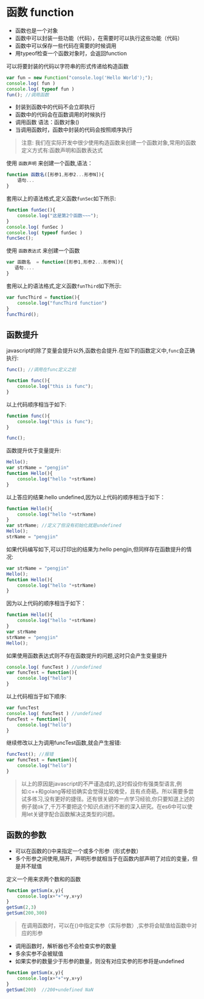 # 函数 function

* 函数也是一个对象
* 函数中可以封装一些功能（代码），在需要时可以执行这些功能（代码）
* 函数中可以保存一些代码在需要的时候调用
* 用typeof检查一个函数对象时，会返回function

可以将要封装的代码以字符串的形式传递给构造函数

```javascript
var fun = new Function("console.log('Hello World');");
console.log( fun )
console.log( typeof fun )
fun(); //调用函数
```

* 封装到函数中的代码不会立即执行
* 函数中的代码会在函数调用的时候执行
* 调用函数 语法：函数对象()
* 当调用函数时，函数中封装的代码会按照顺序执行

> 注意: 我们在实际开发中很少使用构造函数来创建一个函数对象,常用的函数定义方式有:函数声明和函数表达式

使用 `函数声明` 来创建一个函数,语法：

```javascript
function 函数名([形参1,形参2...形参N]){
	语句...
}
```

套用以上的语法格式,定义函数`funSec`如下所示:

```javascript
function funSec(){
	console.log("这是第2个函数~~~");
}
console.log( funSec )
console.log( typeof funSec )
funcSec();
```

使用 `函数表达式` 来创建一个函数

```javascript
var 函数名  = function([形参1,形参2...形参N]){
   语句....
}
```

套用以上的语法格式,定义函数`funThird`如下所示:

```javascript
var funcThird = function(){
	console.log("funcThird function")
}
funcThird();
```

## 函数提升

javascript的除了变量会提升以外,函数也会提升.在如下的函数定义中,`func`会正确执行:

```javascript
func(); //调用在func定义之前

function func(){
	console.log("this is func");
}
```

以上代码顺序相当于如下:

```javascript
function func(){
	console.log("this is func");
}

func(); 
```

函数提升优于变量提升:

```javascript
Hello();
var strName = "pengjin"
function Hello(){
	console.log("hello "+strName)
}
```

以上答应的结果:hello undefined,因为以上代码的顺序相当于如下：

```javascript
function Hello(){
	console.log("hello "+strName)
}
var strName; //定义了但没有初始化就是undefined
Hello();
strName = "pengjin"
```

如果代码编写如下,可以打印出的结果为:hello pengjin,但同样存在函数提升的情况:

```javascript
var strName = "pengjin"
Hello();
function Hello(){
	console.log("hello "+strName)
}
```

因为以上代码的顺序相当于如下：

```javascript
function Hello(){
	console.log("hello "+strName)
}
var strName 
strName = "pengjin"
Hello();
```

如果使用函数表达式则不存在函数提升的问题,这时只会产生变量提升

```javascript
console.log( funcTest ) //undefined
var funcTest = function(){
	console.log("hello")
}
```

以上代码相当于如下顺序:

```javascript
var funcTest
console.log( funcTest ) //undefined
funcTest = function(){
	console.log("hello")
}
```

继续修改以上为调用funcTest函数,就会产生报错:

```javascript
funcTest(); //报错
var funcTest = function(){
	console.log("hello")
}
```

> 以上的原因是javascript的不严谨造成的,这时假设你有强类型语言,例如:c++和golang等经验确实会觉得比较难受，且有点奇葩。所以需要多尝试多练习,没有更好的捷径。还有很关键的一点学习经验,你只要知道上述的例子就ok了,千万不要把这个知识点进行不断的深入研究。在es6中可以使用let关键字配合函数解决这类型的问题。

## 函数的参数

* 可以在函数的()中来指定一个或多个形参（形式参数）
* 多个形参之间使用,隔开，声明形参就相当于在函数内部声明了对应的变量，但是并不赋值

定义一个用来求两个数和的函数

```javascript
function getSum(x,y){
    console.log(x+"+"+y,x+y)
}
getSum(2,3)
getSum(200,300)
```

>  在调用函数时，可以在()中指定实参（实际参数）,实参将会赋值给函数中对应的形参


* 调用函数时，解析器也不会检查实参的数量
* 多余实参不会被赋值
* 如果实参的数量少于形参的数量，则没有对应实参的形参将是undefined

```javascript
function getSum(x,y){
    console.log(x+"+"+y,x+y)
}
getSum(200)  //200+undefined NaN
```


